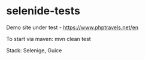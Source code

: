 # selenide-tests

Demo site under test - https://www.phptravels.net/en

To start via maven: mvn clean test

Stack: Selenige, Guice

